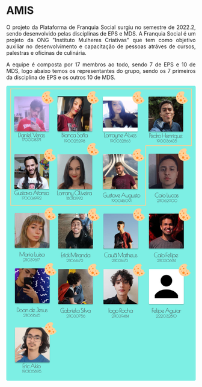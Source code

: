 # AMIS
<p align="justify">O projeto da Plataforma de Franquia Social surgiu no semestre de 2022.2, sendo desenvolvido pelas disciplinas de EPS e MDS. A Franquia Social é um projeto da ONG "Instituto Mulheres Criativas" que tem como objetivo auxiliar no desenvolvimento e capacitação de pessoas atráves de cursos, palestras e oficinas de culinária.</p>

<p align="justify">A equipe é composta por 17 membros ao todo, sendo 7 de EPS e 10 de MDS, logo abaixo temos os representantes do grupo, sendo os 7 primeiros da disciplina de EPS e os outros 10 de MDS.</p>

<div style="display: flex; justify-content: center; align-items:center;">
    <img src="./assets/team/team.png">
</div>
